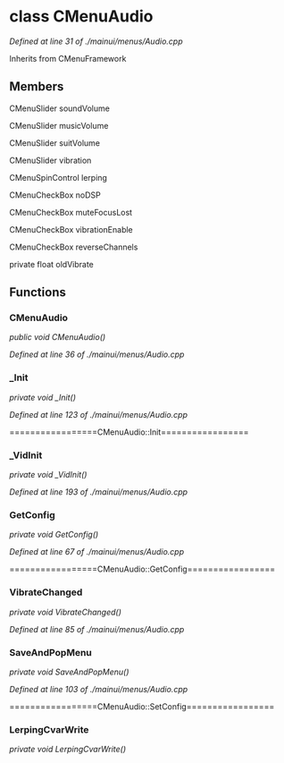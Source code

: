 # class CMenuAudio

*Defined at line 31 of ./mainui/menus/Audio.cpp*

Inherits from CMenuFramework



## Members

CMenuSlider soundVolume

CMenuSlider musicVolume

CMenuSlider suitVolume

CMenuSlider vibration

CMenuSpinControl lerping

CMenuCheckBox noDSP

CMenuCheckBox muteFocusLost

CMenuCheckBox vibrationEnable

CMenuCheckBox reverseChannels

private float oldVibrate



## Functions

### CMenuAudio

*public void CMenuAudio()*

*Defined at line 36 of ./mainui/menus/Audio.cpp*

### _Init

*private void _Init()*

*Defined at line 123 of ./mainui/menus/Audio.cpp*

=================CMenuAudio::Init=================

### _VidInit

*private void _VidInit()*

*Defined at line 193 of ./mainui/menus/Audio.cpp*

### GetConfig

*private void GetConfig()*

*Defined at line 67 of ./mainui/menus/Audio.cpp*

=================CMenuAudio::GetConfig=================

### VibrateChanged

*private void VibrateChanged()*

*Defined at line 85 of ./mainui/menus/Audio.cpp*

### SaveAndPopMenu

*private void SaveAndPopMenu()*

*Defined at line 103 of ./mainui/menus/Audio.cpp*

=================CMenuAudio::SetConfig=================

### LerpingCvarWrite

*private void LerpingCvarWrite()*



